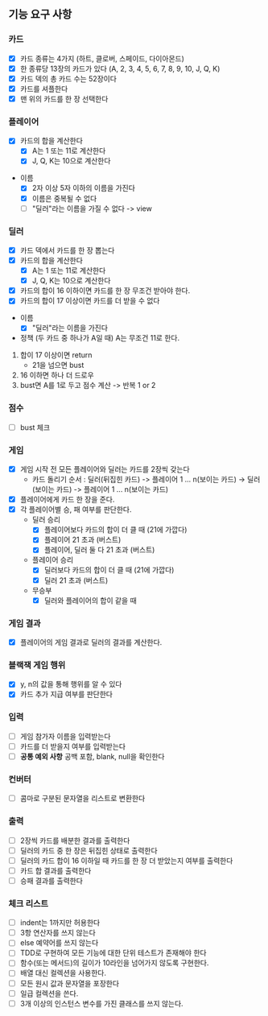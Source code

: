 ## 기능 요구 사항

### 카드

- [x] 카드 종류는 4가지 (하트, 클로버, 스페이드, 다이아몬드)
- [x] 한 종류당 13장의 카드가 있다 (A, 2, 3, 4, 5, 6, 7, 8, 9, 10, J, Q, K)
- [x] 카드 덱의 총 카드 수는 52장이다
- [x] 카드를 셔플한다
- [x] 맨 위의 카드를 한 장 선택한다

### 플레이어

- [x] 카드의 합을 계산한다
    - [x] A는 1 또는 11로 계산한다
    - [x] J, Q, K는 10으로 계산한다

- 이름
    - [x] 2자 이상 5자 이하의 이름을 가진다
    - [x] 이름은 중복될 수 없다
    - [ ] "딜러"라는 이름을 가질 수 없다 -> view

### 딜러

- [x] 카드 덱에서 카드를 한 장 뽑는다
- [x] 카드의 합을 계산한다
    - [x] A는 1 또는 11로 계산한다
    - [x] J, Q, K는 10으로 계산한다
- [x] 카드의 합이 16 이하이면 카드를 한 장 무조건 받아야 한다.
- [x] 카드의 합이 17 이상이면 카드를 더 받을 수 없다

- 이름
    - [x] "딜러"라는 이름을 가진다

- 정책 (두 카드 중 하나가 A일 때)
  A는 무조건 11로 한다.

1. 합이 17 이상이면 return
    - 21을 넘으면 bust
2. 16 이하면 하나 더 드로우
3. bust면 A를 1로 두고 점수 계산 -> 반복 1 or 2

### 점수

- [ ] bust 체크

### 게임

- [x] 게임 시작 전 모든 플레이어와 딜러는 카드를 2장씩 갖는다
    - 카드 돌리기 순서 : 딜러(뒤집힌 카드) -> 플레이어 1 ... n(보이는 카드) -> 딜러(보이는 카드) -> 플레이어 1 ... n(보이는 카드)
- [x] 플레이어에게 카드 한 장을 준다.
- [x] 각 플레이어별 승, 패 여부를 판단한다.
    - 딜러 승리
        - [x] 플레이어보다 카드의 합이 더 클 때 (21에 가깝다)
        - [x] 플레이어 21 초과 (버스트)
        - [x] 플레이어, 딜러 둘 다 21 초과 (버스트)
    - 플레이어 승리
        - [x] 딜러보다 카드의 합이 더 클 때 (21에 가깝다)
        - [x] 딜러 21 초과 (버스트)
    - 무승부
        - [x] 딜러와 플레이어의 합이 같을 때

### 게임 결과

- [x] 플레이어의 게임 결과로 딜러의 결과를 계산한다.

### 블랙잭 게임 행위

- [x] y, n의 값을 통해 행위를 알 수 있다
- [x] 카드 추가 지급 여부를 판단한다

### 입력

- [ ] 게임 참가자 이름을 입력받는다
- [ ] 카드를 더 받을지 여부를 입력받는다
- [ ] **공통 예외 사항** 공백 포함, blank, null을 확인한다

### 컨버터

- [ ] 콤마로 구분된 문자열을 리스트로 변환한다

### 출력

- [ ] 2장씩 카드를 배분한 결과를 출력한다
- [ ] 딜러의 카드 중 한 장은 뒤집힌 상태로 출력한다
- [ ] 딜러의 카드 합이 16 이하일 때 카드를 한 장 더 받았는지 여부를 출력한다
- [ ] 카드 합 결과를 출력한다
- [ ] 승패 결과를 출력한다

### 체크 리스트

- [ ] indent는 1까지만 허용한다
- [ ] 3항 연산자를 쓰지 않는다
- [ ] else 예약어를 쓰지 않는다
- [ ] TDD로 구현하여 모든 기능에 대한 단위 테스트가 존재해야 한다
- [ ] 함수(또는 메서드)의 길이가 10라인을 넘어가지 않도록 구현한다.
- [ ] 배열 대신 컬렉션을 사용한다.
- [ ] 모든 원시 값과 문자열을 포장한다
- [ ] 일급 컬렉션을 쓴다.
- [ ] 3개 이상의 인스턴스 변수를 가진 클래스를 쓰지 않는다.
